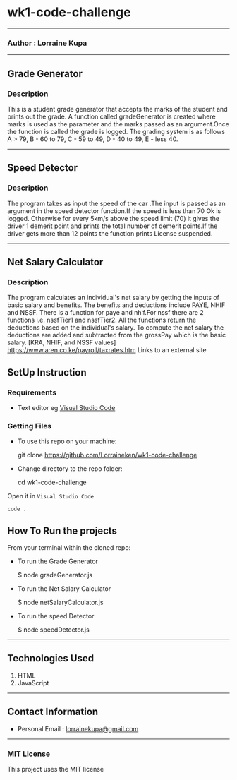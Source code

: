 # wk1-code-challenge
*****
### Author : Lorraine Kupa
****
## Grade Generator
### Description
This is a student grade generator that accepts the marks of the student and prints out the grade.
A function called gradeGenerator is created where marks is used as the parameter and the marks passed as an argument.Once the function is called the grade is logged. 
The grading system is as follows
A > 79, B - 60 to 79, C -  59 to 49, D - 40 to 49, E - less 40.

****
## Speed Detector
### Description
The program takes as input the speed of the car .The input is passed as an argument in the speed detector function.If the speed is less than 70 Ok is logged. Otherwise for every 5km/s above the speed limit (70) it gives the driver 1 demerit point and prints the total number of demerit points.If the driver gets more than 12 points the function prints License suspended.
****
## Net Salary Calculator
### Description
The program calculates an individual's net salary by getting the inputs of basic salary and benefits. 
The benefits and deductions include PAYE, NHIF and NSSF. There is a function for paye and nhif.For nssf there are 2 functions i.e. nssfTier1 and nssfTier2. All the functions return the deductions based on the individual's salary. 
To compute the net salary the deductions are added and subtracted from the grossPay which is the basic salary.
 [KRA, NHIF, and NSSF values] https://www.aren.co.ke/payroll/taxrates.htm Links to an external site

## SetUp Instruction
### Requirements
* Text editor eg [Visual Studio Code](https://code.visualstudio.com/download)
### Getting Files
* To use this repo on your machine:
 
    git clone https://github.com/Lorraineken/wk1-code-challenge

*  Change directory to the repo folder:
    
    cd wk1-code-challenge

Open it in ``Visual Studio Code``

    code .

## How To Run the projects
From your terminal within the cloned repo:
* To run the Grade Generator

   $ node gradeGenerator.js

* To run the Net Salary Calculator

   $ node netSalaryCalculator.js

* To run the speed Detector

   $ node speedDetector.js

*****
## Technologies Used
1. HTML
2. JavaScript
*****
## Contact Information
* Personal Email : lorrainekupa@gmail.com
*****
### MIT License
This project uses the MIT license
